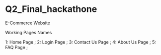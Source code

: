 # Q2_Final_hackathone
E-Commerce Website

Working Pages Names 

1: Home Page ;
2: Login Page ;
3: Contact Us Page ;
4: About Us Page ;
5: FAQ Page ;


